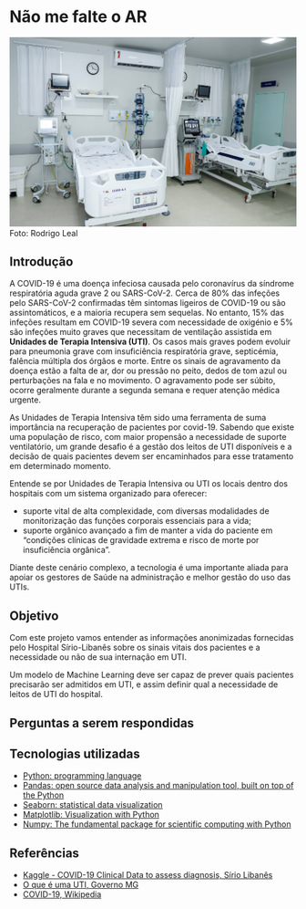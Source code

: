 # Não me falte o AR

![UTI](https://github.com/ccasado/nao-me-falte-ar/blob/main/imagens/uti.jpg)
Foto: Rodrigo Leal

## Introdução

A COVID-19 é uma doença infeciosa causada pelo coronavírus da síndrome respiratória aguda grave 2 ou SARS-CoV-2. Cerca de 80% das infeções pelo SARS-CoV-2 confirmadas têm sintomas ligeiros de COVID-19 ou são assintomáticos, e a maioria recupera sem sequelas. No entanto, 15% das infeções resultam em COVID-19 severa com necessidade de oxigénio e 5% são infeções muito graves que necessitam de ventilação assistida em **Unidades de Terapia Intensiva (UTI)**. Os casos mais graves podem evoluir para pneumonia grave com insuficiência respiratória grave, septicémia, falência múltipla dos órgãos e morte. Entre os sinais de agravamento da doença estão a falta de ar, dor ou pressão no peito, dedos de tom azul ou perturbações na fala e no movimento. O agravamento pode ser súbito, ocorre geralmente durante a segunda semana e requer atenção médica urgente.

As Unidades de Terapia Intensiva têm sido uma ferramenta de suma importância na recuperação de pacientes por covid-19. Sabendo que existe uma população de risco, com maior propensão a necessidade de suporte ventilatório, um grande desafio é a gestão dos leitos de UTI disponíveis e a decisão de quais pacientes devem ser encaminhados para esse tratamento em determinado momento.

Entende se por Unidades de Terapia Intensiva ou UTI os locais dentro dos hospitais com um sistema organizado para oferecer:

* suporte vital de alta complexidade, com diversas modalidades de monitorização das funções corporais essenciais para a vida;
* suporte orgânico avançado a fim de manter a vida do paciente em “condições clínicas de gravidade extrema e risco de morte por insuficiência orgânica”. 

Diante deste cenário complexo, a tecnologia é uma importante aliada para apoiar os gestores de Saúde na administração e melhor gestão do uso das UTIs. 

## Objetivo

Com este projeto vamos entender as informações anonimizadas fornecidas pelo Hospital Sírio-Libanês sobre os sinais vitais dos pacientes e a necessidade ou não de sua internação em UTI. 

Um modelo de Machine Learning deve ser capaz de prever quais pacientes precisarão ser admitidos em UTI, e assim definir qual a necessidade de leitos de UTI do hospital.

## Perguntas a serem respondidas

## Tecnologias utilizadas

* [Python: programming language](https://www.python.org/)
* [Pandas: open source data analysis and manipulation tool, built on top of the Python](https://pandas.pydata.org/)
* [Seaborn: statistical data visualization](https://seaborn.pydata.org/)
* [Matplotlib: Visualization with Python](https://matplotlib.org/)
* [Numpy: The fundamental package for scientific computing with Python](https://numpy.org/)

## Referências

* [Kaggle - COVID-19 Clinical Data to assess diagnosis, Sírio Libanês](https://www.kaggle.com/S%C3%ADrio-Libanes/covid19)
* [O que é uma UTI, Governo MG](https://coronavirus.saude.mg.gov.br/blog/61-o-que-e-uma-uti)
* [COVID-19, Wikipedia](https://pt.wikipedia.org/wiki/COVID-19)